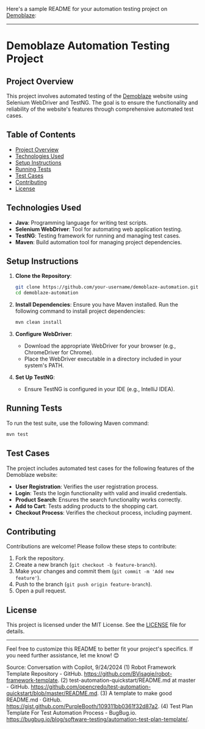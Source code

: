 Here's a sample README for your automation testing project on [Demoblaze](https://www.demoblaze.com/index.html):

---

# Demoblaze Automation Testing Project

## Project Overview
This project involves automated testing of the [Demoblaze](https://www.demoblaze.com/index.html) website using Selenium WebDriver and TestNG. The goal is to ensure the functionality and reliability of the website's features through comprehensive automated test cases.

## Table of Contents
- [Project Overview](#project-overview)
- [Technologies Used](#technologies-used)
- [Setup Instructions](#setup-instructions)
- [Running Tests](#running-tests)
- [Test Cases](#test-cases)
- [Contributing](#contributing)
- [License](#license)

## Technologies Used
- **Java**: Programming language for writing test scripts.
- **Selenium WebDriver**: Tool for automating web application testing.
- **TestNG**: Testing framework for running and managing test cases.
- **Maven**: Build automation tool for managing project dependencies.

## Setup Instructions
1. **Clone the Repository**:
   ```sh
   git clone https://github.com/your-username/demoblaze-automation.git
   cd demoblaze-automation
   ```

2. **Install Dependencies**:
   Ensure you have Maven installed. Run the following command to install project dependencies:
   ```sh
   mvn clean install
   ```

3. **Configure WebDriver**:
   - Download the appropriate WebDriver for your browser (e.g., ChromeDriver for Chrome).
   - Place the WebDriver executable in a directory included in your system's PATH.

4. **Set Up TestNG**:
   - Ensure TestNG is configured in your IDE (e.g., IntelliJ IDEA).

## Running Tests
To run the test suite, use the following Maven command:
```sh
mvn test
```

## Test Cases
The project includes automated test cases for the following features of the Demoblaze website:
- **User Registration**: Verifies the user registration process.
- **Login**: Tests the login functionality with valid and invalid credentials.
- **Product Search**: Ensures the search functionality works correctly.
- **Add to Cart**: Tests adding products to the shopping cart.
- **Checkout Process**: Verifies the checkout process, including payment.

## Contributing
Contributions are welcome! Please follow these steps to contribute:
1. Fork the repository.
2. Create a new branch (`git checkout -b feature-branch`).
3. Make your changes and commit them (`git commit -m 'Add new feature'`).
4. Push to the branch (`git push origin feature-branch`).
5. Open a pull request.

## License
This project is licensed under the MIT License. See the [LICENSE](LICENSE) file for details.

---

Feel free to customize this README to better fit your project's specifics. If you need further assistance, let me know! 😊

Source: Conversation with Copilot, 9/24/2024
(1) Robot Framework Template Repository - GitHub. https://github.com/BVisagie/robot-framework-template.
(2) test-automation-quickstart/README.md at master - GitHub. https://github.com/opencredo/test-automation-quickstart/blob/master/README.md.
(3) A template to make good README.md · GitHub. https://gist.github.com/PurpleBooth/109311bb0361f32d87a2.
(4) Test Plan Template For Test Automation Process - BugBug.io. https://bugbug.io/blog/software-testing/automation-test-plan-template/.
